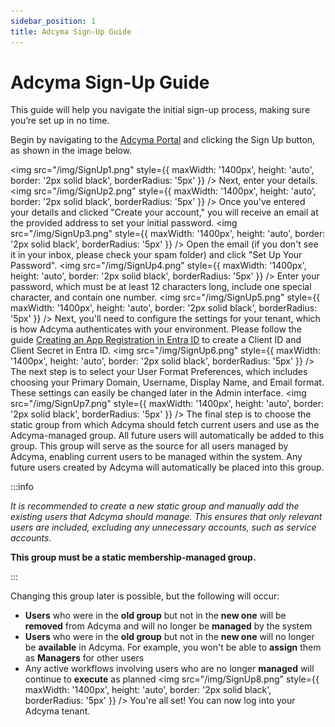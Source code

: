 ```yaml
---
sidebar_position: 1
title: Adcyma Sign-Up Guide
---
```


# Adcyma Sign-Up Guide

This guide will help you navigate the initial sign-up process, making sure you’re set up in no time.


Begin by navigating to the [Adcyma Portal](https://portal.adcyma.com) and clicking the Sign Up button, as shown in the image below.

<img src="/img/SignUp1.png" style={{ maxWidth: '1400px', height: 'auto', border: '2px solid black', borderRadius: '5px' }} />
Next, enter your details.
<img src="/img/SignUp2.png" style={{ maxWidth: '1400px', height: 'auto', border: '2px solid black', borderRadius: '5px' }} />
Once you've entered your details and clicked "Create your account," you will receive an email at the provided address to set your initial password.
<img src="/img/SignUp3.png" style={{ maxWidth: '1400px', height: 'auto', border: '2px solid black', borderRadius: '5px' }} />
Open the email (if you don't see it in your inbox, please check your spam folder) and click "Set Up Your Password".
<img src="/img/SignUp4.png" style={{ maxWidth: '1400px', height: 'auto', border: '2px solid black', borderRadius: '5px' }} />
Enter your password, which must be at least 12 characters long, include one special character, and contain one number.
<img src="/img/SignUp5.png" style={{ maxWidth: '1400px', height: 'auto', border: '2px solid black', borderRadius: '5px' }} />
Next, you'll need to configure the settings for your tenant, which is how Adcyma authenticates with your environment. Please follow the guide [Creating an App Registration in Entra ID](https://docs.adcyma.com/v1/userguides/setupentraappregistration) to create a Client ID and Client Secret in Entra ID.
<img src="/img/SignUp6.png" style={{ maxWidth: '1400px', height: 'auto', border: '2px solid black', borderRadius: '5px' }} />
The next step is to select your User Format Preferences, which includes choosing your Primary Domain, Username, Display Name, and Email format. These settings can easily be changed later in the Admin interface.
<img src="/img/SignUp7.png" style={{ maxWidth: '1400px', height: 'auto', border: '2px solid black', borderRadius: '5px' }} />
The final step is to choose the static group from which Adcyma should fetch current users and use as the Adcyma-managed group. All future users will automatically be added to this group.
This group will serve as the source for all users managed by Adcyma, enabling current users to be managed within the system. Any future users created by Adcyma will automatically be placed into this group.

:::info

*It is recommended to create a new static group and manually add the existing users that Adcyma should manage. This ensures that only relevant users are included, excluding any unnecessary accounts, such as service accounts.*

**This group must be a static membership-managed group.**

:::

Changing this group later is possible, but the following will occur:

* **Users** who were in the **old group** but not in the **new one** will be **removed** from Adcyma and will no longer be **managed** by the system
* **Users** who were in the **old group** but not in the **new one** will no longer be **available** in Adcyma. For example, you won't be able to **assign** them as **Managers** for other users
* Any active workflows involving users who are no longer **managed** will continue to **execute** as planned
<img src="/img/SignUp8.png" style={{ maxWidth: '1400px', height: 'auto', border: '2px solid black', borderRadius: '5px' }} />
You're all set! You can now log into your Adcyma tenant.